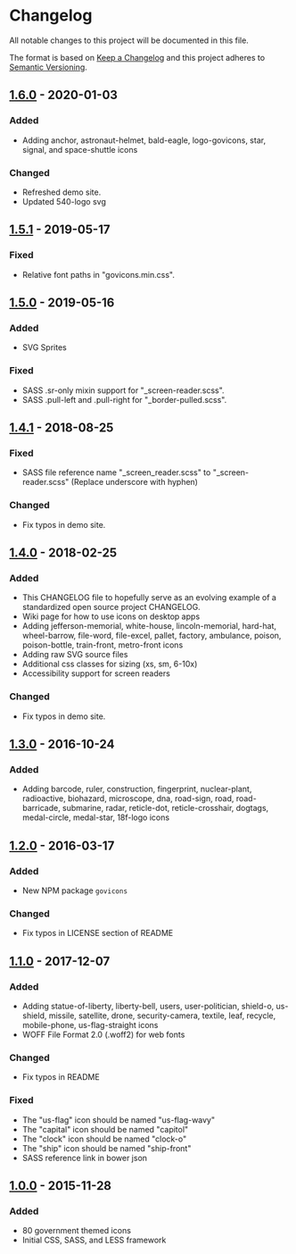 # Changelog
All notable changes to this project will be documented in this file.

The format is based on [Keep a Changelog](http://keepachangelog.com/en/1.0.0/)
and this project adheres to [Semantic Versioning](http://semver.org/spec/v2.0.0.html).

## [1.6.0](https://github.com/540co/govicons/releases/tag/1.6.0) - 2020-01-03

### Added

- Adding anchor, astronaut-helmet, bald-eagle, logo-govicons, star, signal, and space-shuttle icons

### Changed

- Refreshed demo site.
- Updated 540-logo svg

## [1.5.1](https://github.com/540co/govicons/releases/tag/1.5.1) - 2019-05-17

### Fixed

- Relative font paths in "govicons.min.css".

## [1.5.0](https://github.com/540co/govicons/releases/tag/1.5.0) - 2019-05-16

### Added

- SVG Sprites

### Fixed

- SASS .sr-only mixin support for "_screen-reader.scss".
- SASS .pull-left and .pull-right for "_border-pulled.scss".

## [1.4.1](https://github.com/540co/govicons/releases/tag/1.4.1) - 2018-08-25

### Fixed

- SASS file reference name "_screen_reader.scss" to "_screen-reader.scss" (Replace underscore with hyphen)

### Changed

- Fix typos in demo site.

## [1.4.0](https://github.com/540co/govicons/releases/tag/v1.4.0) - 2018-02-25

### Added

- This CHANGELOG file to hopefully serve as an evolving example of a
  standardized open source project CHANGELOG.
- Wiki page for how to use icons on desktop apps
- Adding jefferson-memorial, white-house, lincoln-memorial, hard-hat, wheel-barrow, file-word, file-excel, pallet, factory, ambulance, poison, poison-bottle, train-front, metro-front icons
- Adding raw SVG source files
- Additional css classes for sizing (xs, sm, 6-10x)
- Accessibility support for screen readers

### Changed

- Fix typos in demo site.


## [1.3.0](https://github.com/540co/govicons/releases/tag/v1.3.0) - 2016-10-24

### Added

- Adding barcode, ruler, construction, fingerprint, nuclear-plant, radioactive, biohazard, microscope, dna, road-sign, road, road-barricade, submarine, radar, reticle-dot, reticle-crosshair, dogtags, medal-circle, medal-star, 18f-logo icons

## [1.2.0](https://github.com/540co/govicons/releases/tag/1.2.0) - 2016-03-17

### Added

- New NPM package `govicons`

### Changed

- Fix typos in LICENSE section of README

## [1.1.0](https://github.com/540co/govicons/releases/tag/1.1.0) - 2017-12-07

### Added

- Adding statue-of-liberty, liberty-bell, users, user-politician, shield-o, us-shield, missile, satellite, drone, security-camera, textile, leaf, recycle, mobile-phone, us-flag-straight icons
- WOFF File Format 2.0 (.woff2) for web fonts

### Changed

- Fix typos in README

### Fixed

- The "us-flag" icon should be named "us-flag-wavy"
- The "capital" icon should be named "capitol"
- The "clock" icon should be named "clock-o"
- The "ship" icon should be named "ship-front"
- SASS reference link in bower json

## [1.0.0](https://github.com/540co/govicons/releases/tag/1.0.0) - 2015-11-28

### Added

- 80 government themed icons
- Initial CSS, SASS, and LESS framework
